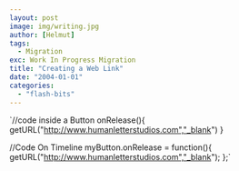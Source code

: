```yaml
---
layout: post
image: img/writing.jpg
author: [Helmut]
tags:
  - Migration
exc: Work In Progress Migration
title: "Creating a Web Link"
date: "2004-01-01"
categories: 
  - "flash-bits"
---
```


`//code inside a Button onRelease(){ getURL("http://www.humanletterstudios.com","_blank") }

//Code On Timeline myButton.onRelease = function(){ getURL("http://www.humanletterstudios.com","_blank"); };`

